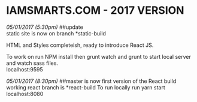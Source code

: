 # IAMSMARTS.COM - 2017 VERSION

*05/01/2017 (5:30pm)*
##update  
static site is now on branch *static-build  

HTML and Styles completeish, ready to introduce React JS. 

To work on run NPM install then grunt watch and grunt to start local server and watch sass files.  
localhost:9595



*05/01/2017 (8:30pm)* 
##master is now first version of the React build  
working react branch is *react-build
To run locally run yarn start
localhost:8080

